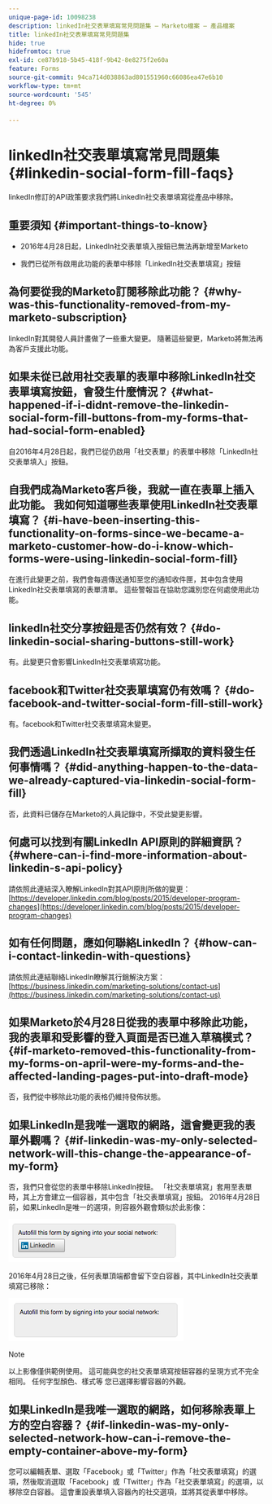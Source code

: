 ```yaml
---
unique-page-id: 10098238
description: linkedIn社交表單填寫常見問題集 — Marketo檔案 — 產品檔案
title: linkedIn社交表單填寫常見問題集
hide: true
hidefromtoc: true
exl-id: ce87b918-5b45-418f-9b42-8e8275f2e60a
feature: Forms
source-git-commit: 94ca714d038863ad801551960c66086ea47e6b10
workflow-type: tm+mt
source-wordcount: '545'
ht-degree: 0%

---
```


# linkedIn社交表單填寫常見問題集 {#linkedin-social-form-fill-faqs}

linkedIn修訂的API政策要求我們將LinkedIn社交表單填寫從產品中移除。

## 重要須知 {#important-things-to-know}

* 2016年4月28日起，LinkedIn社交表單填入按鈕已無法再新增至Marketo

* 我們已從所有啟用此功能的表單中移除「LinkedIn社交表單填寫」按鈕

## 為何要從我的Marketo訂閱移除此功能？ {#why-was-this-functionality-removed-from-my-marketo-subscription}

linkedIn對其開發人員計畫做了一些重大變更。 隨著這些變更，Marketo將無法再為客戶支援此功能。

## 如果未從已啟用社交表單的表單中移除LinkedIn社交表單填寫按鈕，會發生什麼情況？ {#what-happened-if-i-didnt-remove-the-linkedin-social-form-fill-buttons-from-my-forms-that-had-social-form-enabled}

自2016年4月28日起，我們已從仍啟用「社交表單」的表單中移除「LinkedIn社交表單填入」按鈕。

## 自我們成為Marketo客戶後，我就一直在表單上插入此功能。 我如何知道哪些表單使用LinkedIn社交表單填寫？ {#i-have-been-inserting-this-functionality-on-forms-since-we-became-a-marketo-customer-how-do-i-know-which-forms-were-using-linkedin-social-form-fill}

在進行此變更之前，我們會每週傳送通知至您的通知收件匣，其中包含使用LinkedIn社交表單填寫的表單清單。 這些警報旨在協助您識別您在何處使用此功能。

## linkedIn社交分享按鈕是否仍然有效？ {#do-linkedin-social-sharing-buttons-still-work}

有。此變更只會影響LinkedIn社交表單填寫功能。

## facebook和Twitter社交表單填寫仍有效嗎？ {#do-facebook-and-twitter-social-form-fill-still-work}

有。facebook和Twitter社交表單填寫未變更。

## 我們透過LinkedIn社交表單填寫所擷取的資料發生任何事情嗎？ {#did-anything-happen-to-the-data-we-already-captured-via-linkedin-social-form-fill}

否，此資料已儲存在Marketo的人員記錄中，不受此變更影響。

## 何處可以找到有關LinkedIn API原則的詳細資訊？ {#where-can-i-find-more-information-about-linkedin-s-api-policy}

請依照此連結深入瞭解LinkedIn對其API原則所做的變更： [https://developer.linkedin.com/blog/posts/2015/developer-program-changes](https://developer.linkedin.com/blog/posts/2015/developer-program-changes)

## 如有任何問題，應如何聯絡LinkedIn？ {#how-can-i-contact-linkedin-with-questions}

請依照此連結聯絡LinkedIn瞭解其行銷解決方案： [https://business.linkedin.com/marketing-solutions/contact-us](https://business.linkedin.com/marketing-solutions/contact-us)

## 如果Marketo於4月28日從我的表單中移除此功能，我的表單和受影響的登入頁面是否已進入草稿模式？ {#if-marketo-removed-this-functionality-from-my-forms-on-april-were-my-forms-and-the-affected-landing-pages-put-into-draft-mode}

否，我們從中移除此功能的表格仍維持發佈狀態。

## 如果LinkedIn是我唯一選取的網路，這會變更我的表單外觀嗎？ {#if-linkedin-was-my-only-selected-network-will-this-change-the-appearance-of-my-form}

否，我們只會從您的表單中移除LinkedIn按鈕。 「社交表單填寫」套用至表單時，其上方會建立一個容器，其中包含「社交表單填寫」按鈕。 2016年4月28日前，如果LinkedIn是唯一的選項，則容器外觀會類似於此影像：

![—](assets/one.png)

2016年4月28日之後，任何表單頂端都會留下空白容器，其中LinkedIn社交表單填寫已移除：

![—](assets/two.png)

>[!NOTE]
>
>以上影像僅供範例使用。 這可能與您的社交表單填寫按鈕容器的呈現方式不完全相同。 任何字型顏色、樣式等 您已選擇影響容器的外觀。

## 如果LinkedIn是我唯一選取的網路，如何移除表單上方的空白容器？ {#if-linkedin-was-my-only-selected-network-how-can-i-remove-the-empty-container-above-my-form}

您可以編輯表單、選取「Facebook」或「Twitter」作為「社交表單填寫」的選項，然後取消選取「Facebook」或「Twitter」作為「社交表單填寫」的選項，以移除空白容器。 這會重設表單填入容器內的社交選項，並將其從表單中移除。
